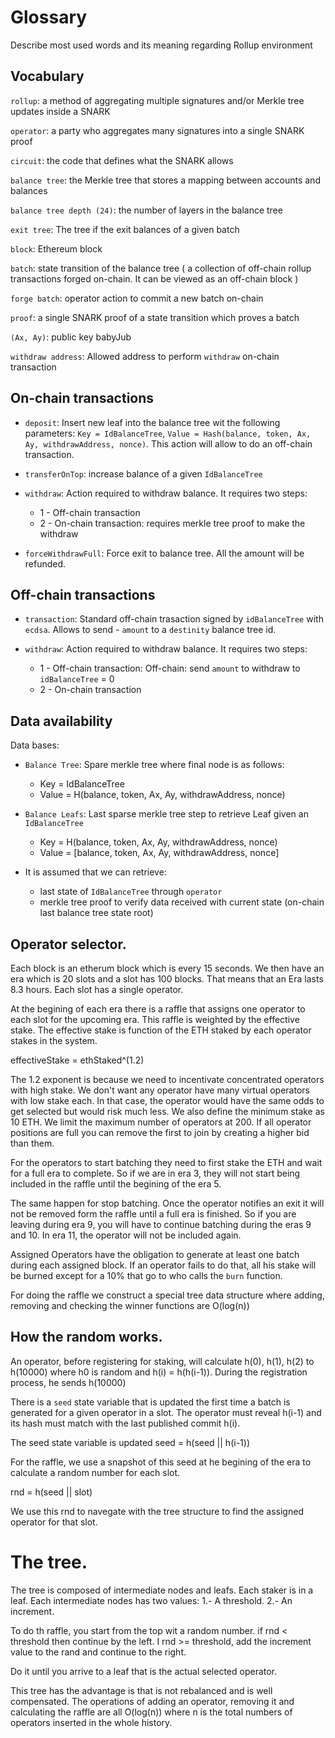 # Glossary
Describe most used words and its meaning regarding Rollup environment

## Vocabulary
`rollup`: a method of aggregating multiple signatures and/or Merkle tree updates inside a SNARK

`operator`: a party who aggregates many signatures into a single SNARK proof

`circuit`: the code that defines what the SNARK allows

`balance tree`: the Merkle tree that stores a mapping between accounts and balances

`balance tree depth (24)`: the number of layers in the balance tree

`exit tree`: The tree if the exit balances of a given batch

`block`: Ethereum block

`batch`: state transition of the balance tree ( a collection of off-chain rollup transactions forged on-chain. It can be viewed as an off-chain block )

`forge batch`: operator action to commit a new batch on-chain

`proof`: a single SNARK proof of a state transition which proves a batch

`(Ax, Ay)`: public key babyJub

`withdraw address`: Allowed address to perform `withdraw` on-chain transaction

## On-chain transactions

- `deposit`: Insert new leaf into the balance tree wit the following parameters: `Key = IdBalanceTree`, `Value = Hash(balance, token, Ax, Ay, withdrawAddress, nonce)`. This action will allow to do an off-chain transaction.

- `transferOnTop`: increase balance of a given `IdBalanceTree`

- `withdraw`: Action required to withdraw balance. It requires two steps: 
  - 1 - Off-chain transaction
  - 2 - On-chain transaction: requires merkle tree proof to make the withdraw

- `forceWithdrawFull`: Force exit to balance tree. All the amount will be refunded.

## Off-chain transactions

- `transaction`: Standard off-chain trasaction signed by `idBalanceTree` with `ecdsa`. Allows to send - `amount` to a `destinity` balance tree id.

- `withdraw`: Action required to withdraw balance. It requires two steps: 
  - 1 - Off-chain transaction: Off-chain: send `amount` to withdraw to `idBalanceTree` = 0
  - 2 - On-chain transaction

## Data availability
Data bases:
- `Balance Tree`: Spare merkle tree where final node is as follows:
  - Key = IdBalanceTree
  - Value = H(balance, token, Ax, Ay, withdrawAddress, nonce)
- `Balance Leafs`: Last sparse merkle tree step to retrieve Leaf given an `IdBalanceTree`
  - Key = H(balance, token, Ax, Ay, withdrawAddress, nonce)
  - Value = [balance, token, Ax, Ay, withdrawAddress, nonce]

- It is assumed that we can retrieve:
  - last state of `IdBalanceTree` through `operator`
  - merkle tree proof to verify data received with current state (on-chain last balance tree state root)

## Operator selector.

Each block is an etherum block which is every 15 seconds. We then have an era which is 20 slots and a slot has 100 blocks. That means that an Era lasts 8.3 hours. Each slot has a single operator. 

At the begining of each era there is a raffle that assigns one operator to each slot for the upcoming era. This raffle is weighted by the effective stake. The effective stake is function of the ETH staked by each operator stakes in the system.

effectiveStake = ethStaked^(1.2)

The 1.2 exponent is because we need to incentivate concentrated operators with high stake. We don't want any operator have many virtual operators with low stake each. In that case, the operator would have the same odds to get selected but would risk much less. We also define the minimum stake as 10 ETH. We limit the maximum number of operators at 200. If all operator positions are full you can remove the first to join by creating a higher bid than them. 

For the operators to start batching they need to first stake the ETH and wait for a full era to complete. So if we are in era 3, they will not start being included in the raffle until the begining of the era 5.

The same happen for stop batching.  Once the operator notifies an exit it will not be removed form the raffle until a full era is finished.  So if you are leaving during era 9, you will have to continue batching during the eras 9 and 10. In era 11, the operator will not be included again.

Assigned Operators have the obligation to generate at least one batch during each assigned block.  If an operator fails to do that, all his stake will be burned except for a 10% that go to who calls the `burn` function.

For doing the raffle we construct a special tree data structure where adding, removing and checking the winner functions are O(log(n))

## How the random works.

An operator, before registering for staking, will calculate h(0), h(1), h(2) to h(10000) where h0 is random and h(i) = h(h(i-1)). During the registration process, he sends h(10000)

There is a `seed` state variable that is updated the first time a batch is generated for a given operator in a slot. The operator must reveal h(i-1) and its hash must match with the last published commit h(i).

The seed state variable is updated seed = h(seed || h(i-1))

For the raffle, we use a snapshot of this seed at he begining of the era to calculate a random number for each slot.

rnd = h(seed || slot)

We use this rnd to navegate with the tree structure to find the assigned operator for that slot.

The tree.
=========

The tree is composed of intermediate nodes and leafs.  Each staker is in a leaf. Each intermediate nodes has two values:
1.- A threshold.
2.- An increment.

To do th raffle, you start from the top wit a random number.  if rnd < threshold then continue by the left. I rnd >= threshold, add the increment value to the rand and continue to the right.

Do it until you arrive to a leaf that is the actual selected operator.

This tree has the advantage is that is not rebalanced and is well compensated.
The operations of adding an operator, removing it and calculating the raffle are all O(log(n)) where n is the total numbers of operators inserted in the whole history.

